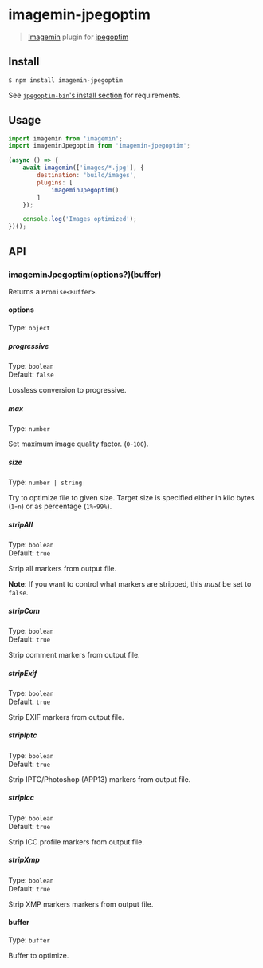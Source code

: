# imagemin-jpegoptim

> [Imagemin](https://github.com/imagemin/imagemin) plugin for [jpegoptim](https://github.com/tjko/jpegoptim)

## Install

```
$ npm install imagemin-jpegoptim
```

See [`jpegoptim-bin`'s install section](https://github.com/imagemin/jpegoptim-bin#install) for requirements.

## Usage

```js
import imagemin from 'imagemin';
import imageminJpegoptim from 'imagemin-jpegoptim';

(async () => {
	await imagemin(['images/*.jpg'], {
		destination: 'build/images',
		plugins: [
			imageminJpegoptim()
		]
	});

	console.log('Images optimized');
})();
```

## API

### imageminJpegoptim(options?)(buffer)

Returns a `Promise<Buffer>`.

#### options

Type: `object`

##### progressive

Type: `boolean`\
Default: `false`

Lossless conversion to progressive.

##### max

Type: `number`

Set maximum image quality factor. (`0`-`100`).

##### size

Type: `number | string`

Try to optimize file to given size. Target size is specified either in kilo bytes (`1`-`n`) or as percentage (`1%`-`99%`).

##### stripAll

Type: `boolean`\
Default: `true`

Strip all markers from output file.

**Note**: If you want to control what markers are stripped, this *must* be set to `false`.

##### stripCom

Type: `boolean`\
Default: `true`

Strip comment markers from output file.

##### stripExif

Type: `boolean`\
Default: `true`

Strip EXIF markers from output file.

##### stripIptc

Type: `boolean`\
Default: `true`

Strip IPTC/Photoshop (APP13) markers from output file.

##### stripIcc

Type: `boolean`\
Default: `true`

Strip ICC profile markers from output file.

##### stripXmp

Type: `boolean`\
Default: `true`

Strip XMP markers markers from output file.

#### buffer

Type: `buffer`

Buffer to optimize.
